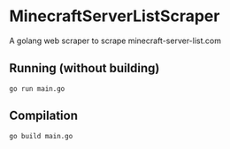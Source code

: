 # MinecraftServerListScraper
A golang web scraper to scrape minecraft-server-list.com

## Running (without building)
```
go run main.go
```

## Compilation
```
go build main.go
```
